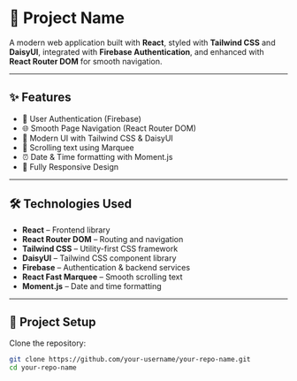 # 🚀 Project Name

A modern web application built with **React**, styled with **Tailwind CSS** and **DaisyUI**, integrated with **Firebase Authentication**, and enhanced with **React Router DOM** for smooth navigation.

---

## ✨ Features
- 🔐 User Authentication (Firebase)
- 🌐 Smooth Page Navigation (React Router DOM)
- 🎨 Modern UI with Tailwind CSS & DaisyUI
- 📢 Scrolling text using Marquee
- ⏰ Date & Time formatting with Moment.js
- 📱 Fully Responsive Design

---

## 🛠️ Technologies Used
- **React** – Frontend library
- **React Router DOM** – Routing and navigation
- **Tailwind CSS** – Utility-first CSS framework
- **DaisyUI** – Tailwind CSS component library
- **Firebase** – Authentication & backend services
- **React Fast Marquee** – Smooth scrolling text
- **Moment.js** – Date and time formatting

---

## 📂 Project Setup

Clone the repository:

```bash
git clone https://github.com/your-username/your-repo-name.git
cd your-repo-name
